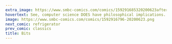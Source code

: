 ```yaml
---
extra_image: https://www.smbc-comics.com/comics/159291685320200623after.png
hovertext: See, computer science DOES have philosophical implications.
image: https://www.smbc-comics.com/comics/1592916796-20200623.png
next_comic: refrigerator
prev_comic: classics
title: Bits
---
```


